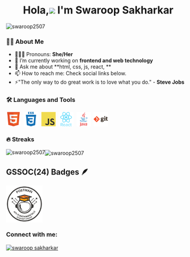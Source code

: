 <h1 align="center"> Hola,<img src="https://media.giphy.com/media/hvRJCLFzcasrR4ia7z/giphy.gif" width="30px"/> I'm Swaroop Sakharkar</h1>
<p align="left"> <img src="https://komarev.com/ghpvc/?username=swaroop2507&label=Profile%20views&color=0e75b6&style=flat" alt="swaroop2507" /> </p> 

### :woman_technologist: About Me 
- 👩🏻‍💻 Pronouns: **She/Her**  
- 🔭 I’m currently working on **frontend and web technology**
- 💬 Ask me about **html, css, js, react, **
- 📫 How to reach me: Check social links below.
- ⚡"The only way to do great work is to love what you do." - **Steve Jobs**

### :hammer_and_wrench: Languages and Tools 
<div>
  <img src="https://github.com/devicons/devicon/blob/master/icons/html5/html5-original.svg" title="HTML5" alt="HTML" width="40" height="40"/>&nbsp;
  <img src="https://github.com/devicons/devicon/blob/master/icons/css3/css3-plain-wordmark.svg"  title="CSS3" alt="CSS" width="40" height="40"/>&nbsp;
  <img src="https://github.com/devicons/devicon/blob/master/icons/javascript/javascript-original.svg" title="JavaScript" alt="JavaScript" width="40" height="40"/>&nbsp;
  <img src="https://github.com/devicons/devicon/blob/master/icons/react/react-original-wordmark.svg" title="React" alt="React" width="40" height="40"/>&nbsp;
  <img src="https://github.com/devicons/devicon/blob/master/icons/java/java-original-wordmark.svg" title="Java" alt="Java" width="40" height="40"/>&nbsp;
  <img src="https://github.com/devicons/devicon/blob/master/icons/git/git-original-wordmark.svg" title="Git" **alt="Git" width="40" height="40"/>
</div>  


### :fire: Streaks 
<p><img align="left" src="https://github-readme-stats.vercel.app/api/top-langs?username=swaroop2507&show_icons=true&locale=en&layout=compact" alt="swaroop2507" /></p>
<p><img align="center" src="https://github-readme-streak-stats.herokuapp.com/?user=swaroop2507&" alt="swaroop2507" /></p>

## GSSOC(24) Badges 🪶
<div style='display:flex; align-items:center; gap: 10px;' align='center'>
<img src="https://raw.githubusercontent.com/girlscript/gssoc-website-new/main/public/badges/postman.png" width="100px" height="100px" />
  
  </div>


<h3 align="left">Connect with me:</h3>
<p align="left">
<a href="https://www.linkedin.com/in/swaroop-sakharkar/" target="blank"><img align="center" src="https://raw.githubusercontent.com/rahuldkjain/github-profile-readme-generator/master/src/images/icons/Social/linked-in-alt.svg" alt="swaroop sakharkar" height="30" width="40" /></a>
</p>

